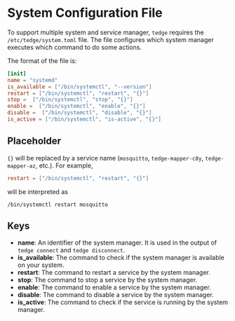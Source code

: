 # System Configuration File

To support multiple system and service manager, `tedge` requires the `/etc/tedge/system.toml` file.
The file configures which system manager executes which command to do some actions. 

The format of the file is:

```toml
[init]
name = "systemd"
is_available = ["/bin/systemctl", "--version"]
restart = ["/bin/systemctl", "restart", "{}"]
stop =  ["/bin/systemctl", "stop", "{}"]
enable =  ["/bin/systemctl", "enable", "{}"]
disable =  ["/bin/systemctl", "disable", "{}"]
is_active = ["/bin/systemctl", "is-active", "{}"]
```

## Placeholder

`{}` will be replaced by a service name (`mosquitto`, `tedge-mapper-c8y`, `tedge-mapper-az`, etc.).
For example,

```toml
restart = ["/bin/systemctl", "restart", "{}"]
```

will be interpreted as

```shell
/bin/systemctl restart mosquitto
```

## Keys

- **name**: An identifier of the system manager. 
  It is used in the output of `tedge connect` and `tedge disconnect`.
- **is_available**: The command to check if the system manager is available on your system.
- **restart**: The command to restart a service by the system manager.
- **stop**: The command to stop a service by the system manager.
- **enable**: The command to enable a service by the system manager.
- **disable**: The command to disable a service by the system manager.
- **is_active**: The command to check if the service is running by the system manager.
